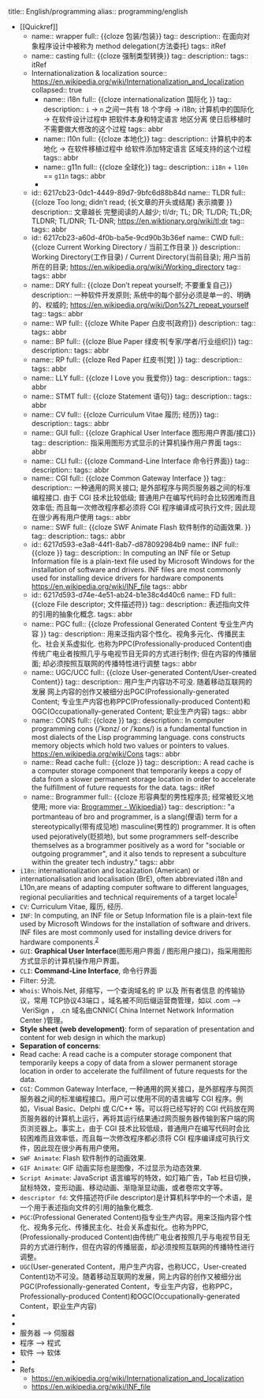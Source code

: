 title:: English/programming
alias:: programming/english

- [[Quickref]]
  - name:: wrapper
    full:: {{cloze 包装/包装}}
    tag:: 
    description:: 在面向对象程序设计中被称为 method delegation(方法委托)
    tags:: itRef
  - name:: casting
    full:: {{cloze 强制类型转换}}
    tag:: 
    description:: 
    tags:: itRef
  - Internationalization & localization
    source:: https://en.wikipedia.org/wiki/Internationalization_and_localization
    collapsed:: true
    - name:: i18n
      full:: {{cloze internationalization 国际化 }}
      tag:: 
      description:: `i` -> `n` 之间一共有 18 个字母 -> i18n; 计算机中的国际化 -> 在软件设计过程中 把软件本身和特定语言 地区分离 使日后移植时不需要做大修改的这个过程
      tags:: abbr
    - name:: l10n
      full:: {{cloze 本地化}}
      tag:: 
      description:: 计算机中的本地化 -> 在软件移植过程中 给软件添加特定语言 区域支持的这个过程
      tags:: abbr
    - name:: g11n
      full:: {{cloze 全球化}}
      tag:: 
      description:: `i18n` + `l10n` == `g11n`
      tags:: abbr
    -
  - id:: 6217cb23-0dc1-4449-89d7-9bfc6d88b84d
    name:: TLDR
    full:: {{cloze Too long; didn’t read; (长文章的开头或结尾) 表示摘要 }}
    description:: 文章越长 完整阅读的人越少; tl/dr; TL; DR; TL/DR; TL;DR; TLDNR; TL/DNR; TL-DNR; https://en.wiktionary.org/wiki/tl;dr
    tag:: 
    tags:: abbr
  - id:: 6217cb23-a60d-4f0b-ba5e-9cd90b3b36ef
    name:: CWD
    full:: {{cloze  Current Working Directory / 当前工作目录 }}
    description:: Working Directory(工作目录) / Current Directory(当前目录); 用户当前所在的目录; https://en.wikipedia.org/wiki/Working_directory
    tag:: 
    tags:: abbr
  - name:: DRY
    full:: {{cloze Don’t repeat yourself; 不要重复自己}}
    description:: 一种软件开发原则; 系统中的每个部分必须是单一的、明确的、权威的; https://en.wikipedia.org/wiki/Don%27t_repeat_yourself
    tag:: 
    tags:: abbr
  - name:: WP
    full:: {{cloze White Paper 白皮书[政府]}}
    description:: 
    tag:: 
    tags:: abbr
  - name:: BP
    full:: {{cloze Blue Paper 绿皮书[专家/学者/行业组织]}}
    tag:: 
    description:: 
    tags:: abbr
  - name:: RP
    full:: {{cloze Red Paper 红皮书[党] }}
    tag:: 
    description:: 
    tags:: abbr
  - name:: LLY
    full:: {{cloze  I Love you  我爱你}}
    tag:: 
    description:: 
    tags:: abbr
  - name:: STMT
    full:: {{cloze Statement  语句}}
    tag:: 
    description:: 
    tags:: abbr
  - name:: CV
    full:: {{cloze Curriculum Vitae 履历; 经历}}
    tag:: 
    description:: 
    tags:: abbr
  - name:: GUI
    full:: {{cloze Graphical User Interface 图形用户界面/接口}}
    tag:: 
    description:: 指采用图形方式显示的计算机操作用户界面
    tags:: abbr
  - name:: CLI
    full:: {{cloze Command-Line Interface 命令行界面}}
    tag:: 
    description:: 
    tags:: abbr
  - name:: CGI
    full:: {{cloze Common Gateway Interface }}
    tag:: 
    description:: 一种通用的网关接口; 是外部程序与网页服务器之间的标准编程接口. 由于 CGI 技术比较低级; 普通用户在编写代码时会比较困难而且效率低; 而且每一次修改程序都必须将 CGI 程序编译成可执行文件; 因此现在很少再有用户使用
    tags:: abbr
  - name:: SWF
    full:: {{cloze SWF Animate  Flash 软件制作的动画效果. }}
    tag:: 
    description:: 
    tags:: abbr
  - id:: 6217d593-e3a8-44f1-8ab7-d878092984b9
    name:: INF
    full:: {{cloze }}
    tag:: 
    description:: In computing an INF file or Setup Information file is a plain-text file used by Microsoft Windows for the installation of software and drivers. INF files are most commonly used for installing device drivers for hardware components https://en.wikipedia.org/wiki/INF_file
    tags:: abbr
  - id:: 6217d593-d74e-4e51-ab24-b1e38c4d40c6
    name:: FD
    full:: {{cloze File descriptor; 文件描述符}}
    tag:: 
    description:: 表述指向文件的引用的抽象化概念.
    tags:: abbr
  - name:: PGC
    full:: {{cloze Professional Generated Content 专业生产内容 }}
    tag:: 
    description:: 用来泛指内容个性化、视角多元化、传播民主化、社会关系虚拟化. 也称为PPC(Professionally-produced Content)由传统广电业者按照几乎与电视节目无异的方式进行制作; 但在内容的传播层面; 却必须按照互联网的传播特性进行调整
    tags:: abbr
  - name:: UGC/UCC
    full:: {{cloze User-generated Content/User-created Content}}
    tag:: 
    description:: 用户生产内容功不可没. 随着移动互联网的发展 网上内容的创作又被细分出PGC(Professionally-generated Content; 专业生产内容也称PPC(Professionally-produced Content)和OGC(Occupationally-generated Content; 职业生产内容)
    tags:: abbr
  - name:: CONS
    full:: {{cloze }}
    tag:: 
    description:: In computer programming  cons (/ˈkɒnz/ or /ˈkɒns/) is a fundamental function in most dialects of the Lisp programming language. cons constructs memory objects which hold two values or pointers to values. https://en.wikipedia.org/wiki/Cons
    tags:: abbr
  - name:: Read cache
    full:: {{cloze }}
    tag:: 
    description:: A read cache is a computer storage component that temporarily keeps a copy of data from a slower permanent storage location in order to accelerate the fulfillment of future requests for the data.
    tags:: itRef
  - name:: Brogrammer
    full:: {{cloze 形容典型的男性程序员; 经常被贬义地使用; more via: [Brogrammer - Wikipedia](https://en.wikipedia.org/wiki/Brogrammer)}}
    tag:: 
    description:: "a portmanteau of bro and programmer, is a slang(俚语) term for a stereotypically(带有成见地) masculine(男性的) programmer. It is often used pejoratively(贬损地), but some programmers self-describe themselves as a brogrammer positively as a word for "sociable or outgoing programmer", and it also tends to represent a subculture within the greater tech industry."
    tags:: abbr
- `i18n`: internationalization and localization (American) or internationalisation and localisation (BrE), often abbreviated i18n and L10n,are means of adapting computer software to different languages, regional peculiarities and technical requirements of a target locale<sup>[1](#j1)</sup>
- `CV`: Curriculum Vitae, 履历, 经历.
- `INF`: In computing, an INF file or Setup Information file is a plain-text file used by Microsoft Windows for the installation of software and drivers. INF files are most commonly used for installing device drivers for hardware components.<sup>[2](#j2)</sup>
- `GUI`: **Graphical User Interface**(图形用户界面 / 图形用户接口)，指采用图形方式显示的计算机操作用户界面。
- `CLI`: **Command-Line Interface**, 命令行界面
- Filter: 分流.
- `Whois`: Whois.Net, 非缩写，一个查询域名的 IP 以及 所有者信息 的传输协议，常用 TCP协议43端口 。域名被不同后缀运营商管理，如以 .com —>  VeriSign ， .cn 域名由CNNIC( China Internet Network Information Center )管理。
- **Style sheet (web development)**:  form of separation of presentation and content for web design in which the markup)
- **Separation of concerns**:
- Read cache: A read cache is a computer storage component that temporarily keeps a copy of data from a slower permanent storage location in order to accelerate the fulfillment of future requests for the data.
- `CGI`: Common Gateway Interface, 一种通用的网关接口，是外部程序与网页服务器之间的标准编程接口。用户可以使用不同的语言编写 CGI 程序。例如，Visual Basic、Delphi 或 C/C++ 等。可以将已经写好的 CGI 代码放在网页服务器的计算机上运行，再将其运行结果通过网页服务器传输到客户端的网页浏览器上。事实上，由于 CGI 技术比较低级，普通用户在编写代码时会比较困难而且效率低，而且每一次修改程序都必须将 CGI 程序编译成可执行文件，因此现在很少再有用户使用。
- `SWF Animate`: Flash 软件制作的动画效果.
- `GIF Animate`: GIF 动画实际也是图像，不过显示为动态效果.
- `Script Animate`: JavaScript 语言编写的特效，如灯箱广告，Tab 栏目切换，鼠标特效，变形动画、移动动画、渐隐渐显动画，或者卷帘文字等。
- `descriptor fd`: 文件描述符(File descriptor)是计算机科学中的一个术语，是一个用于表述指向文件的引用的抽象化概念.
- `PGC`:(Professional Generated Content)指专业生产内容。用来泛指内容个性化、视角多元化、传播民主化、社会关系虚拟化。也称为PPC,(Professionally-produced Content)由传统广电业者按照几乎与电视节目无异的方式进行制作，但在内容的传播层面，却必须按照互联网的传播特性进行调整。
- `UGC`(User-generated Content，用户生产内容，也称UCC，User-created Content)功不可没。随着移动互联网的发展，网上内容的创作又被细分出PGC(Professionally-generated Content，专业生产内容，也称PPC，Professionally-produced Content)和OGC(Occupationally-generated Content，职业生产内容)
-
-
- 服务器 —> 伺服器
- 程序 --> 程式
- 软件 --> 软体
-
- Refs
  - https://en.wikipedia.org/wiki/Internationalization_and_localization
  - https://en.wikipedia.org/wiki/INF_file